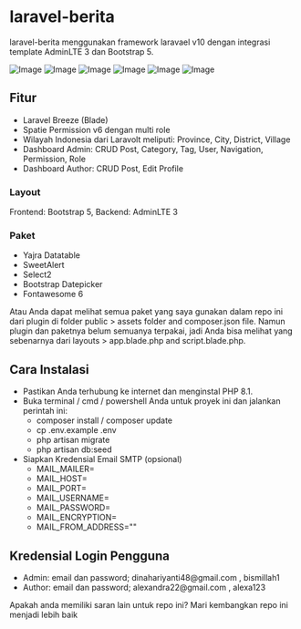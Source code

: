 <h1>laravel-berita</h1>
laravel-berita menggunakan framework laravael v10 dengan integrasi template AdminLTE 3 dan Bootstrap 5. 

![Image](https://github.com/Dina067/UAS_WebLanjut/assets/124496007/3bda3d0b-4220-4b8a-8265-210b685a6611)
![Image](https://github.com/Dina067/UAS_WebLanjut/assets/124496007/a34a22e0-d4c8-4b26-bc13-92f9022b9fe0)
![Image](https://github.com/Dina067/UAS_WebLanjut/assets/124496007/b81e959e-359b-4594-b0da-7695f7cfedda)
![Image](https://github.com/Dina067/UAS_WebLanjut/assets/124496007/ae8f8903-31ad-4714-9b71-4c7b45fee3c3)
![Image](https://github.com/Dina067/UAS_WebLanjut/assets/124496007/f5e8ed7e-2c82-47b8-9438-e8a3df3ecb64)
![Image](https://github.com/Dina067/UAS_WebLanjut/assets/124496007/acdc3894-f88d-4b3e-868b-e344c9de7a50)


<h2>Fitur</h2>
<ul>
    <li>Laravel Breeze (Blade)</li>
    <li>Spatie Permission v6 dengan multi role</li>
    <li>Wilayah Indonesia dari Laravolt meliputi: Province, City, District, Village</li>
    <li>Dashboard Admin: CRUD Post, Category, Tag, User, Navigation, Permission, Role</li>
    <li>Dashboard Author: CRUD Post, Edit Profile</li>
</ul>

<h3>Layout</h3>
Frontend: Bootstrap 5, Backend: AdminLTE 3

<h3>Paket</h3>
<ul>
    <li>Yajra Datatable</li>
    <li>SweetAlert</li>
    <li>Select2</li>
    <li>Bootstrap Datepicker</li>
    <li>Fontawesome 6</li>
</ul>

Atau Anda dapat melihat semua paket yang saya gunakan dalam repo ini dari plugin di folder public > assets folder and composer.json file. Namun plugin dan paketnya belum semuanya terpakai, jadi Anda bisa melihat yang sebenarnya dari layouts > app.blade.php and script.blade.php.

<h2>Cara Instalasi</h2>
<ul>
    <li>Pastikan Anda terhubung ke internet dan menginstal PHP 8.1.</li>
    <li>Buka terminal / cmd / powershell Anda untuk proyek ini dan jalankan perintah ini:
        <ul>
            <li>composer install / composer update</li>
            <li>cp .env.example .env</li>
            <li>php artisan migrate</li>
            <li>php artisan db:seed</li>
        </ul>
    </li>
    <li>Siapkan Kredensial Email SMTP (opsional)
        <ul>
            <li>MAIL_MAILER=</li>
            <li>MAIL_HOST=</li>
            <li>MAIL_PORT=</li>
            <li>MAIL_USERNAME=</li>
            <li>MAIL_PASSWORD=</li>
            <li>MAIL_ENCRYPTION=</li>
            <li>MAIL_FROM_ADDRESS=""</li>
        </ul>
    </li>
</ul>

<h2>Kredensial Login Pengguna</h2>
<ul>
    <li>Admin: email dan password; dinahariyanti48@gmail.com , bismillah1</li>
    <li>Author: email dan password; alexandra22@gmail.com , alexa123</li>
</ul>

Apakah anda memiliki saran lain untuk repo ini? Mari kembangkan repo ini menjadi lebih baik

